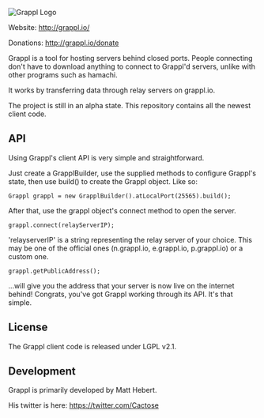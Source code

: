 ![Grappl Logo](https://dl.dropboxusercontent.com/u/34769058/grappl/glogo3.png)

Website: http://grappl.io/

Donations: http://grappl.io/donate

Grappl is a tool for hosting servers behind closed ports.
People connecting don't have to download anything to connect to Grappl'd servers, unlike with other programs such as hamachi.

It works by transferring data through relay servers on grappl.io.

The project is still in an alpha state. This repository contains all the newest client code.

## API

Using Grappl's client API is very simple and straightforward.

Just create a GrapplBuilder, use the supplied methods to configure Grappl's state, then use build() to create the Grappl object. Like so:

    Grappl grappl = new GrapplBuilder().atLocalPort(25565).build();

After that, use the grappl object's connect method to open the server.

    grappl.connect(relayServerIP);

'relayserverIP' is a string representing the relay server of your choice. This may be one of the official ones (n.grappl.io, e.grappl.io, p.grappl.io) or a custom one.

    grappl.getPublicAddress();

...will give you the address that your server is now live on the internet behind! Congrats, you've got Grappl working through its API. It's that simple.

## License

The Grappl client code is released under LGPL v2.1.

## Development

Grappl is primarily developed by Matt Hebert.

His twitter is here: https://twitter.com/Cactose